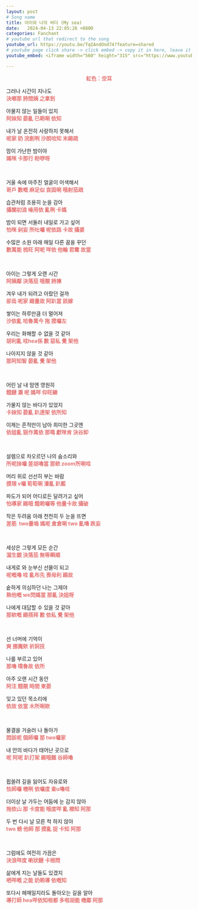 ```yaml
---
layout: post
# Song name
title: 아이와 나의 바다 (My sea)
date:   2024-04-13 22:05:26 +0800
categories: Fanchant
# youtube url that redirect to the song
youtube_url: https://youtu.be/TqIAndOnd74?feature=shared
# youtube page click share -> click embed -> copy it in here, leave it blank if dont 
youtube_embed: <iframe width="560" height="315" src="https://www.youtube.com/embed/TqIAndOnd74?si=IZaUHShsB84NzWIE" title="YouTube video player" frameborder="0" allow="accelerometer; autoplay; clipboard-write; encrypted-media; gyroscope; picture-in-picture; web-share" referrerpolicy="strict-origin-when-cross-origin" allowfullscreen></iframe>

---
```

<p style="display: flex; justify-content: center;"><span style="color:#e57373;"><strong>紅色：空耳</strong></span></p>

<p>그러나 시간이 지나도<br><span style="color:#e57373;"><strong>決啷那 詩間姨 之拿到</strong></span></p>
<p>아물지 않는 일들이 있지<br><span style="color:#e57373;"><strong>阿妹知 晏亂 已啲唎 依知</strong></span></p>
<p>내가 날 온전히 사랑하지 못해서<br><span style="color:#e57373;"><strong>呢家 奶 浣創咧 沙朗哈知 末踢疏</strong></span></p>
<p>맘이 가난한 밤이야<br><span style="color:#e57373;"><strong>媽咪 卡那行 盼咿呀</strong></span></p>
<p>&nbsp;</p>
<p>거울 속에 마주친 얼굴이 어색해서<br><span style="color:#e57373;"><strong>哥戶 數嘅 麻足似 哀固唎 哦射茄疏</strong></span></p>
<p>습관처럼 조용히 눈을 감아<br><span style="color:#e57373;"><strong>攝關初浪 噪用依 亂咧 卡媽</strong></span></p>
<p>밤이 되면 서둘러 내일로 가고 싶어<br><span style="color:#e57373;"><strong>怕咪 剁妄 所吐囉 呢依路 卡故 攝婆</strong></span></p>
<p>수많은 소원 아래 매일 다른 꿈을 꾸던<br><span style="color:#e57373;"><strong>數萬能 梳旺 阿呢 咩依 他輪 君霉 故當</strong></span></p>
<p>&nbsp;</p>
<p>아이는 그렇게 오랜 시간<br><span style="color:#e57373;"><strong>阿姨鄰 決落茄 哦靚 詩揀</strong></span></p>
<p>겨우 내가 되려고 아팠던 걸까<br><span style="color:#e57373;"><strong>卻烏 呢家 踢量故 阿趴當 該嫁</strong></span></p>
<p>쌓이는 하루만큼 더 멀어져<br><span style="color:#e57373;"><strong>沙依亂 哈魯萬今 拖 摸囉左</strong></span></p>
<p>우리는 화해할 수 없을 것 같아<br><span style="color:#e57373;"><strong>胡利亂 哇hea係 數 惡私 覺 架他</strong></span></p>
<p>나아지지 않을 것 같아<br><span style="color:#e57373;"><strong>那阿知智 晏亂 覺 架他</strong></span></p>
<p>&nbsp;</p>
<p>어린 날 내 맘엔 영원히<br><span style="color:#e57373;"><strong>餓鏈 瀨 呢 媽咩 仰旺練</strong></span></p>
<p>가물지 않는 바다가 있었지<br><span style="color:#e57373;"><strong>卡妹知 晏亂 趴達架 依所知</strong></span></p>
<p>이제는 흔적만이 남아 희미한 그곳엔<br><span style="color:#e57373;"><strong>依姐亂 狠作萬依 那嗎 獻咪肯 決谷卸</strong></span></p>
<p>&nbsp;</p>
<p>설렘으로 차오르던 나의 숨소리와<br><span style="color:#e57373;"><strong>所呢抺囉 差胡嚕當 那欸 zoom所唎哇</strong></span></p>
<p>머리 위로 선선히 부는 바람<br><span style="color:#e57373;"><strong>摸理 v囉 筍筍唎 潘亂 趴藍</strong></span></p>
<p>파도가 되어 어디로든 달려가고 싶어<br><span style="color:#e57373;"><strong>怕導家 踢哦 餓啲囉等 他量卡故 攝破</strong></span></p>
<p>작은 두려움 아래 천천히 두 눈을 뜨면<br><span style="color:#e57373;"><strong>差筋 &nbsp;two量嗚 媽呢 倉倉唎 two 亂嚕 跌妄</strong></span></p>
<p>&nbsp;</p>
<p>세상은 그렇게 모든 순간<br><span style="color:#e57373;"><strong>瀉生銀 決落茄 無等瞬順</strong></span></p>
<p>내게로 와 눈부신 선물이 되고<br><span style="color:#e57373;"><strong>呢嘅嚕 哇 亂布先 喪母利 踢故</strong></span></p>
<p>숱하게 의심하던 나는 그제야<br><span style="color:#e57373;"><strong>熟他嘅 we閃媽當 那亂 決姐呀</strong></span></p>
<p>나에게 대답할 수 있을 것 같아<br><span style="color:#e57373;"><strong>那欸嘅 踢搭拜 數 依私 覺 架他</strong></span></p>
<p>&nbsp;</p>
<p>선 너머에 기억이<br><span style="color:#e57373;"><strong>爽 挪魔欸 祈訶技</strong></span></p>
<p>나를 부르고 있어<br><span style="color:#e57373;"><strong>那嚕 噗魯故 依所</strong></span></p>
<p>아주 오랜 시간 동안<br><span style="color:#e57373;"><strong>阿注 餓靚 時間 東晏</strong></span></p>
<p>잊고 있던 목소리에<br><span style="color:#e57373;"><strong>依故 依當 木所唎欸</strong></span></p>
<p>&nbsp;</p>
<p>물결을 거슬러 나 돌아가<br><span style="color:#e57373;"><strong>悶該呢 個師囉 那 two囉家</strong></span></p>
<p>내 안의 바다가 태어난 곳으로<br><span style="color:#e57373;"><strong>呢 阿呢 趴打架 踢哦難 谷師嚕</strong></span></p>
<p>&nbsp;</p>
<p>휩쓸려 길을 잃어도 자유로와<br><span style="color:#e57373;"><strong>怯師囉 嘰咧 依囉度 查u嚕哇</strong></span></p>
<p>더이상 날 가두는 어둠에 눈 감지 않아<br><span style="color:#e57373;"><strong>拖依山 那 卡度能 哦度咩 亂 襟知 阿那</strong></span></p>
<p>두 번 다시 날 모른 척 하지 않아<br><span style="color:#e57373;"><strong>two 螃 他師 那 摸亂 捉 卡知 阿那</strong></span></p>
<p>&nbsp;</p>
<p>그럼에도 여전히 가끔은<br><span style="color:#e57373;"><strong>決浪咩度 喲狀鏈 卡根問</strong></span></p>
<p>삶에게 지는 날들도 있겠지<br><span style="color:#e57373;"><strong>哂咩嘅 之能 奶啲導 依嘅知</strong></span></p>
<p>또다시 헤매일지라도 돌아오는 길을 알아<br><span style="color:#e57373;"><strong>導打師 hea咩依知啦都 多啦胡能 嘰鄰 阿那</strong></span></p>
